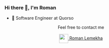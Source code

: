 ### Hi there 👋, I'm Roman
- 🔭 Software Engineer at Quorso 
<!--
**roleme/roleme** is a ✨ _special_ ✨ repository because its `README.md` (this file) appears on your GitHub profile.

Here are some ideas to get you started:

- 🔭 I’m currently working on ...
- 🌱 I’m currently learning ...
- 👯 I’m looking to collaborate on ...
- 🤔 I’m looking for help with ...
- 💬 Ask me about ...
- 📫 How to reach me: ...
- 😄 Pronouns: ...
- ⚡ Fun fact: ...
-->
<div align="center">
  <p> Feel free to contact me</p>
<a href="https://www.linkedin.com/in/roman-lemekha/" target="blank"><img align="center" src="https://cdn.jsdelivr.net/npm/simple-icons@3.0.1/icons/linkedin.svg" height="30" width="30"> Roman Lemekha
</a>
</div>
